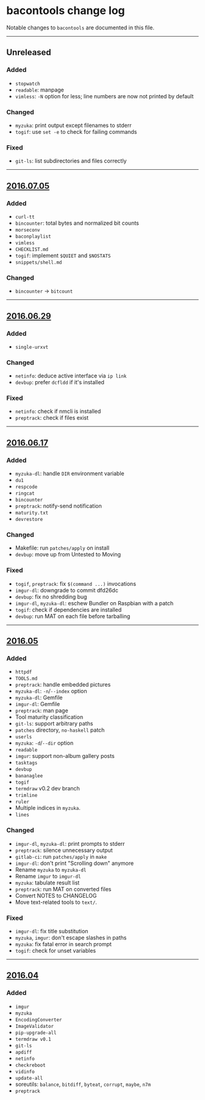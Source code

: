 bacontools change log
=====================
Notable changes to `bacontools` are documented in this file.

***

Unreleased
----------
### Added
+ `stopwatch`
+ `readable`: manpage
+ `vimless`: `-N` option for less; line numbers are now not printed by default

### Changed
+ `myzuka`: print output except filenames to stderr
+ `togif`: use `set -e` to check for failing commands

### Fixed
+ `git-ls`: list subdirectories and files correctly

***

[2016.07.05]
------------
### Added
+ `curl-tt`
+ `bincounter`: total bytes and normalized bit counts
+ `morseconv`
+ `baconplaylist`
+ `vimless`
+ `CHECKLIST.md`
+ `togif`: implement `$QUIET` and `$NOSTATS`
+ `snippets/shell.md`

### Changed
+ `bincounter` -> `bitcount`

***

[2016.06.29]
------------
### Added
+ `single-urxvt`

### Changed
+ `netinfo`: deduce active interface via `ip link`
+ `devbup`: prefer `dcfldd` if it's installed

### Fixed
+ `netinfo`: check if nmcli is installed
+ `preptrack`: check if files exist

***

[2016.06.17]
------------
### Added
+ `myzuka-dl`: handle `DIR` environment variable
+ `du1`
+ `respcode`
+ `ringcat`
+ `bincounter`
+ `preptrack`: notify-send notification
+ `maturity.txt`
+ `devrestore`

### Changed
+ Makefile: run `patches/apply` on install
+ `devbup`: move up from Untested to Moving

### Fixed
+ `togif`, `preptrack`: fix `$(command ...)` invocations
+ `imgur-dl`: downgrade to commit dfd26dc
+ `devbup`: fix no shredding bug
+ `imgur-dl`, `myzuka-dl`: eschew Bundler on Raspbian with a patch
+ `togif`: check if dependencies are installed
+ `devbup`: run MAT on each file before tarballing

***

[2016.05]
---------
### Added
+ `httpdf`
+ `TOOLS.md`
+ `preptrack`: handle embedded pictures
+ `myzuka-dl`: `-n`/`--index` option
+ `myzuka-dl`: Gemfile
+ `imgur-dl`: Gemfile
+ `preptrack`: man page
+ Tool maturity classification
+ `git-ls`: support arbitrary paths
+ `patches` directory, `no-haskell` patch
+ `userls`
+ `myzuka`: `-d`/`--dir` option
+ `readable`
+ `imgur`: support non-album gallery posts
+ `tasktags`
+ `devbup`
+ `bananaglee`
+ `togif`
+ `termdraw` v0.2 dev branch
+ `trimline`
+ `ruler`
+ Multiple indices in `myzuka`.
+ `lines`

### Changed
+ `imgur-dl`, `myzuka-dl`: print prompts to stderr
+ `preptrack`: silence unnecessary output
+ `gitlab-ci`: run `patches/apply` in `make`
+ `imgur-dl`: don't print "Scrolling down" anymore
+ Rename `myzuka` to `myzuka-dl`
+ Rename `imgur` to `imgur-dl`
+ `myzuka`: tabulate result list
+ `preptrack`: run MAT on converted files
+ Convert NOTES to CHANGELOG
+ Move text-related tools to `text/`.

### Fixed
+ `imgur-dl`: fix title substitution
+ `myzuka`, `imgur`: don't escape slashes in paths
+ `myzuka`: fix fatal error in search prompt
+ `togif`: check for unset variables

***

[2016.04]
---------
### Added
+ `imgur`
+ `myzuka`
+ `EncodingConverter`
+ `ImageValidator`
+ `pip-upgrade-all`
+ `termdraw v0.1`
+ `git-ls`
+ `apdiff`
+ `netinfo`
+ `checkreboot`
+ `vidinfo`
+ `update-all`
+ soreutils: `balance`, `bitdiff`, `byteat`, `corrupt`, `maybe`, `n7m`
+ `preptrack`

[2016.04]: https://gitlab.com/bacondropped/bacontools/tags/2016.04
[2016.05]: https://gitlab.com/bacondropped/bacontools/tags/2016.05
[2016.06.17]: https://gitlab.com/bacondropped/bacontools/tags/2016-06-17
[2016.06.29]: https://github.com/bacondropped/bacontools/releases/tag/2016.06.29
[2016.07.05]: https://github.com/bacondropped/bacontools/releases/tag/2016.07.05
